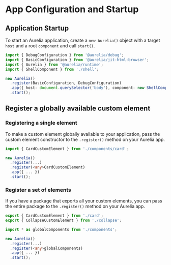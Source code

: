 # App Configuration and Startup

## Application Startup

To start an Aurelia application, create a `new Aurelia()` object with a target `host` and a root `component` and call `start()`.

```TypeScript
import { DebugConfiguration } from '@aurelia/debug';
import { BasicConfiguration } from '@aurelia/jit-html-browser';
import { Aurelia } from '@aurelia/runtime';
import { ShellComponent } from './shell';

new Aurelia()
  .register(BasicConfiguration, DebugConfiguration)
  .app({ host: document.querySelector('body'), component: new ShellComponent() })
  .start();
```

## Register a globally available custom element

### Registering a single element

To make a custom element globally available to your application, pass the custom element constructor to the `.register()` method on your Aurelia app.

```TypeScript
import { CardCustomElement } from './components/card';

new Aurelia()
  .register(...)
  .register(<any>CardCustomElement)
  .app({ ... })
  .start();
```

### Register a set of elements

If you have a package that exports all your custom elements, you can pass the entire package to the `.register()` method on your Aurelia app.

```TypeScript src/components/index.ts
export { CardCustomElement } from './card';
export { CollapseCustomElement } from './collapse';
```

```TypeScript src/main.ts
import * as globalComponents from './components';

new Aurelia()
  .register(...)
  .register(<any>globalComponents)
  .app({ ... })
  .start();
```
